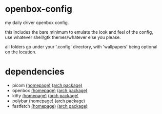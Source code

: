 # openbox-config
my daily driver openbox config.

this includes the bare minimum to emulate the look and feel of the config, use whatever shell/gtk themes/whatever else you please.

all folders go under your '.config' directory, with 'wallpapers' being optional on the location.

# dependencies
- picom [(homepage)](https://picom.app/) [(arch package)](https://archlinux.org/packages/extra/x86_64/picom/)
- openbox [(homepage)](http://openbox.org/) [(arch package)](https://archlinux.org/packages/extra/x86_64/openbox/)
- kitty [(homepage)](https://github.com/kovidgoyal/kitty) [(arch package)](https://archlinux.org/packages/extra/x86_64/kitty/)
- polybar [(homepage)](https://github.com/polybar/polybar) [(arch package)](https://archlinux.org/packages/extra/x86_64/polybar/)
- fastfetch [(homepage)](https://github.com/fastfetch-cli/fastfetch) [(arch package)](https://archlinux.org/packages/extra/x86_64/fastfetch/)

